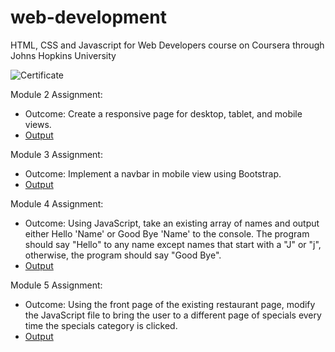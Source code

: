 # web-development
HTML, CSS and Javascript for Web Developers course on Coursera through Johns Hopkins University

![Certificate](https://bethany-c.github.io/web-development/certificate.png)



Module 2 Assignment:
* Outcome: Create a responsive page for desktop, tablet, and mobile views.
* [Output](https://bethany-c.github.io/web-development/mod2-solution/)

Module 3 Assignment:
* Outcome: Implement a navbar in mobile view using Bootstrap.
* [Output](https://bethany-c.github.io/web-development/mod3-solution/)

Module 4 Assignment:
* Outcome: Using JavaScript, take an existing array of names and output either Hello 'Name' or Good Bye 'Name' to the console. The program should say "Hello" to any name except names that start with a "J" or "j", otherwise, the program should say "Good Bye".
* [Output](https://bethany-c.github.io/web-development/mod4-solution/)

Module 5 Assignment:
* Outcome: Using the front page of the existing restaurant page, modify the JavaScript file to bring the user to a different page of specials every time the specials category is clicked. 
* [Output](https://bethany-c.github.io/web-development/mod5-solution/)
